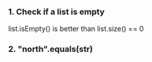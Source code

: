 ### 1. Check if a list is empty
list.isEmpty() is better than list.size() == 0

### 2. "north".equals(str)
